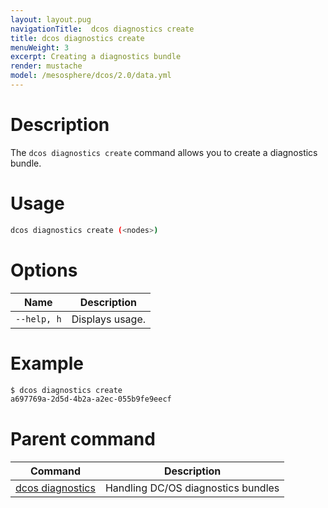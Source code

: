 ```yaml
---
layout: layout.pug
navigationTitle:  dcos diagnostics create
title: dcos diagnostics create
menuWeight: 3
excerpt: Creating a diagnostics bundle
render: mustache
model: /mesosphere/dcos/2.0/data.yml
---
```


# Description
The `dcos diagnostics create` command allows you to create a diagnostics bundle.

# Usage

```bash
dcos diagnostics create (<nodes>)
```

# Options

| Name |  Description |
|---------|-------------|
| `--help, h`   |   Displays usage. |

# Example

```bash
$ dcos diagnostics create
a697769a-2d5d-4b2a-a2ec-055b9fe9eecf
```

# Parent command

| Command | Description |
|---------|-------------|
| [dcos diagnostics](/mesosphere/dcos/2.0/cli/command-reference/dcos-diagnostics/) | Handling DC/OS diagnostics bundles |

